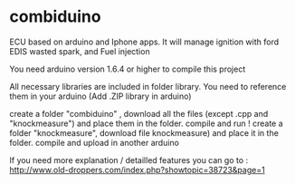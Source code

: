 # combiduino
ECU based on arduino and Iphone apps.
It will manage ignition with ford EDIS wasted spark, and Fuel injection 

You need arduino version 1.6.4 or higher to compile this project

All necessary libraries are included in folder library. You need to reference them in your arduino (Add .ZIP library in arduino)

create a folder "combiduino" , download all the files (except .cpp and "knockmeasure") and place them in the folder. compile and run !
create a folder "knockmeasure", download file knockmeasure) and place it in the folder. compile and upload in another arduino

If you need more explanation / detailled features you can go to : http://www.old-droppers.com/index.php?showtopic=38723&page=1
